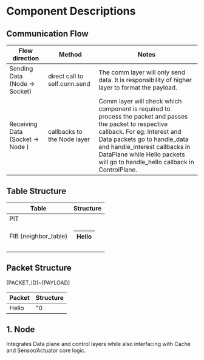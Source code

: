 # Component Descriptions

## Communication Flow
| Flow direction | Method | Notes |
| --- | --- | --- |
| Sending Data (Node -> Socket) | direct call to self.conn.send | The comm layer will only send data. It is responsibility of higher layer to format the payload.
| Receiving Data (Socket -> Node ) | callbacks to the Node layer | Comm layer will check which component is required to process the packet and passes the packet to respective callback. For eg: Interest and Data packets go to handle_data and handle_interest callbacks in DataPlane while Hello packets will go to handle_hello callback in ControlPlane.|

## Table Structure
| Table | Structure |
| --- | --- |
| PIT | |
| FIB (neighbor_table) | <table><thead><tr><th>Hello</th></tr></thead></table> |
| | |

## Packet Structure

[PACKET_ID]~[PAYLOAD]

| Packet | Structure |
| --- | --- |
| Hello | "0|NODEID||IP|PORT|"  |

## 1. Node
Integrates Data plane and control layers while also interfacing with Cache and Sensor/Actuator core logic.

